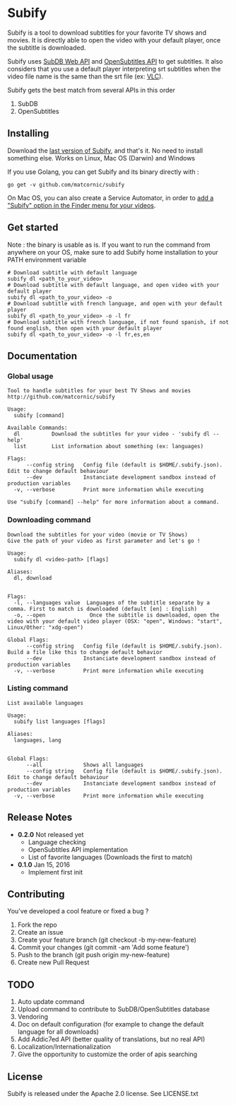 # Subify
Subify is a tool to download subtitles for your favorite TV shows and movies.
It is directly able to open the video with your default player, once the subtitle is downloaded.

Subify uses [SubDB Web API](http://thesubdb.com/) and [OpenSubtitles API](http://trac.opensubtitles.org/projects/opensubtitles/wiki) to get subtitles. It also considers that you use a default player interpreting srt subtitles when the video file name is the same than the srt file (ex: [VLC](http://www.videolan.org/vlc/)).

Subify gets the best match from several APIs in this order

1. SubDB
2. OpenSubtitles

## Installing
Download the [last version of Subify](https://github.com/matcornic/subify/releases), and that's it. No need to install something else. Works on Linux, Mac OS (Darwin) and Windows

If you use Golang, you can get Subify and its binary directly with :
```shell
go get -v github.com/matcornic/subify
```

On Mac OS, you can also create a Service Automator, in order to [add a "Subify" option in the Finder menu for your videos](https://github.com/matcornic/subify/wiki/Adding-a-Subify-option-in-the-Finder-menu-for-your-videos).

## Get started
Note : the binary is usable as is. If you want to run the command from anywhere on your OS, make sure to add Subify home installation to your PATH environment variable

```shell
# Download subtitle with default language
subify dl <path_to_your_video>
# Download subtitle with default language, and open video with your default player
subify dl <path_to_your_video> -o
# Download subtitle with french language, and open with your default player
subify dl <path_to_your_video> -o -l fr
# Download subtitle with french language, if not found spanish, if not found english, then open with your default player
subify dl <path_to_your_video> -o -l fr,es,en
```

## Documentation
### Global usage
```
Tool to handle subtitles for your best TV Shows and movies
http://github.com/matcornic/subify

Usage:
  subify [command]

Available Commands:
  dl          Download the subtitles for your video - 'subify dl --help'
  list        List information about something (ex: languages)

Flags:
      --config string   Config file (default is $HOME/.subify.json). Edit to change default behaviour
      --dev             Instanciate development sandbox instead of production variables
  -v, --verbose         Print more information while executing

Use "subify [command] --help" for more information about a command.
```

### Downloading command
```
Download the subtitles for your video (movie or TV Shows)
Give the path of your video as first parameter and let's go !

Usage:
  subify dl <video-path> [flags]

Aliases:
  dl, download


Flags:
  -l, --languages value  Languages of the subtitle separate by a comma. First to match is downloaded (default [en] : English)
  -o, --open              Once the subtitle is downloaded, open the video with your default video player (OSX: "open", Windows: "start", Linux/Other: "xdg-open")

Global Flags:
      --config string   Config file (default is $HOME/.subify.json). Build a file like this to change default behavior
      --dev             Instanciate development sandbox instead of production variables
  -v, --verbose         Print more information while executing
```

### Listing command

```
List available languages

Usage:
  subify list languages [flags]

Aliases:
  languages, lang


Global Flags:
      --all             Shows all languages
      --config string   Config file (default is $HOME/.subify.json). Edit to change default behaviour
      --dev             Instanciate development sandbox instead of production variables
  -v, --verbose         Print more information while executing
```

## Release Notes
* **0.2.0** Not released yet
  * Language checking
  * OpenSubtitles API implementation
  * List of favorite languages (Downloads the first to match)
* **0.1.0** Jan 15, 2016
  * Implement first init

## Contributing

You've developed a cool feature or fixed a bug ?

1. Fork the repo
2. Create an issue  
3. Create your feature branch (git checkout -b my-new-feature)
4. Commit your changes (git commit -am 'Add some feature')
5. Push to the branch (git push origin my-new-feature)
6. Create new Pull Request

## TODO
1. Auto update command
2. Upload command to contribute to SubDB/OpenSubtitles database
3. Vendoring
4. Doc on default configuration (for example to change the default language for all downloads)
5. Add Addic7ed API (better quality of translations, but no real API)
6. Localization/Internationalization
7. Give the opportunity to customize the order of apis searching

## License
Subify is released under the Apache 2.0 license. See LICENSE.txt
